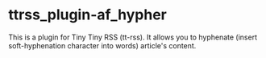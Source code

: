 ttrss_plugin-af_hypher
======================

This is a plugin for Tiny Tiny RSS (tt-rss). It allows you to hyphenate (insert soft-hyphenation character into words) article's content.
